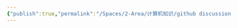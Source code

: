 ```yaml
---
{"publish":true,"permalink":"/Spaces/2-Area/计算机知识/github discussion.md","created":"2025-07-09T18:51:15.949+08:00","modified":"2025-07-17T11:00:45.507+08:00","published":"2025-07-17T11:00:45.507+08:00","cssclasses":""}
---
```


